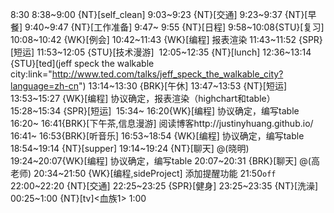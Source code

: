 8:30
8:38~9:00 {NT}[self_clean]
9:03~9:23 {NT}[交通]
9:23~9:37 {NT}[早餐]
9:40~9:47 {NT}[工作准备]
9:47~ 9:55 {NT}[日程]
9:58~10:08{STU}[复习]
10:08~10:42 {WK}[例会]
10:42~11:43 {WK}[编程]<WAUP> 报表渲染
11:43~11:52 {SPR}[短运]
11:53~12:05 {STU}[技术漫游] 
12:05~12:35 {NT}[lunch]
12:36~13:14 {STU}[ted]<OTD>(jeff speck the walkable city:link="http://www.ted.com/talks/jeff_speck_the_walkable_city?language=zh-cn")
13:14~13:30 {BRK}[午休]
13:47~13:53 {NT}[短运]
13:53~15:27 {WK}[编程]<WAUP> 协议确定，报表渲染（highchart和table）
15:28~15:34 {SPR}[短运] 
15:34~ 16:20{WK}[编程]<WAUP> 协议确定，编写table
16:20~ 16:41{BRK}[下午茶,信息漫游] 阅读博客http://justinyhuang.github.io/
16:41~ 16:53{BRK}[听音乐]
16:53~18:54 {WK}[编程]<WAUP> 协议确定，编写table
18:54~19:14 {NT}[supper]
19:14~19:24 {NT}[聊天] @(晓明) 
19:24~20:07{WK}[编程]<WAUP> 协议确定，编写table
20:07~20:31 {BRK}[聊天] @(高老师)
20:34~21:50 {WK}[编程,sideProject]<life-time-tracker> 添加提醒功能
21:50`off`
22:00~22:20 {NT}[交通]
22:25~23:25 {SPR}[健身]
23:25~23:35 {NT}[洗澡]
00:25~1:00 {NT}[tv]<血族1>
1:00






